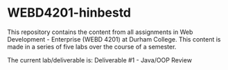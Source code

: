 # WEBD4201-hinbestd
This repository contains the content from all assignments in Web Development - Enterprise (WEBD 4201) at Durham College. This content is made in a series of five labs over the course of a semester.

The current lab/deliverable is: Deliverable #1 - Java/OOP Review
